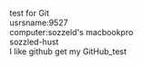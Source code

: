 test for Git  
usrsname:9527  
computer:sozzeld's macbookpro  
sozzled-hust  
I like github
get my GitHub_test
